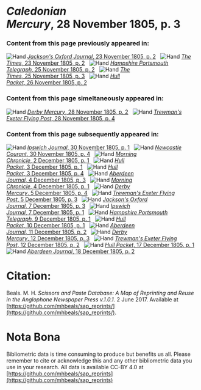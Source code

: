 # *Caledonian Mercury*, 28 November 1805, p. 3  
  
### Content from this page previously appeared in:  
![Hand](http://scissorsandpaste.net/wp-content/uploads/2017/06/smallhandpointer.png) [*Jackson's Oxford Journal*, 23 November 1805, p. 2](https://mhbeals.github.io/sap_html/Jackson's-Oxford-Journal/Jackson's-Oxford-Journal-23-November-1805-p-2)  
![Hand](http://scissorsandpaste.net/wp-content/uploads/2017/06/smallhandpointer.png) [*The Times*, 23 November 1805, p. 2](https://mhbeals.github.io/sap_html/The-Times/The-Times-23-November-1805-p-2)  
![Hand](http://scissorsandpaste.net/wp-content/uploads/2017/06/smallhandpointer.png) [*Hampshire Portsmouth Telegraph*, 25 November 1805, p. 2](https://mhbeals.github.io/sap_html/Hampshire-Portsmouth-Telegraph/Hampshire-Portsmouth-Telegraph-25-November-1805-p-2)  
![Hand](http://scissorsandpaste.net/wp-content/uploads/2017/06/smallhandpointer.png) [*The Times*, 25 November 1805, p. 3](https://mhbeals.github.io/sap_html/The-Times/The-Times-25-November-1805-p-3)  
![Hand](http://scissorsandpaste.net/wp-content/uploads/2017/06/smallhandpointer.png) [*Hull Packet*, 26 November 1805, p. 2](https://mhbeals.github.io/sap_html/Hull-Packet/Hull-Packet-26-November-1805-p-2)  
  
### Content from this page simeltaneously appeared in:  
![Hand](http://scissorsandpaste.net/wp-content/uploads/2017/06/smallhandpointer.png) [*Derby Mercury*, 28 November 1805, p. 2](https://mhbeals.github.io/sap_html/Derby-Mercury/Derby-Mercury-28-November-1805-p-2)  
![Hand](http://scissorsandpaste.net/wp-content/uploads/2017/06/smallhandpointer.png) [*Trewman's Exeter Flying Post*, 28 November 1805, p. 4](https://mhbeals.github.io/sap_html/Trewman's-Exeter-Flying-Post/Trewman's-Exeter-Flying-Post-28-November-1805-p-4)  
  
### Content from this page subsequently appeared in:  
![Hand](http://scissorsandpaste.net/wp-content/uploads/2017/06/smallhandpointer.png) [*Ipswich Journal*, 30 November 1805, p. 1](https://mhbeals.github.io/sap_html/Ipswich-Journal/Ipswich-Journal-30-November-1805-p-1)  
![Hand](http://scissorsandpaste.net/wp-content/uploads/2017/06/smallhandpointer.png) [*Newcastle Courant*, 30 November 1805, p. 4](https://mhbeals.github.io/sap_html/Newcastle-Courant/Newcastle-Courant-30-November-1805-p-4)  
![Hand](http://scissorsandpaste.net/wp-content/uploads/2017/06/smallhandpointer.png) [*Morning Chronicle*, 2 December 1805, p. 1](https://mhbeals.github.io/sap_html/Morning-Chronicle/Morning-Chronicle-2-December-1805-p-1)  
![Hand](http://scissorsandpaste.net/wp-content/uploads/2017/06/smallhandpointer.png) [*Hull Packet*, 3 December 1805, p. 1](https://mhbeals.github.io/sap_html/Hull-Packet/Hull-Packet-3-December-1805-p-1)  
![Hand](http://scissorsandpaste.net/wp-content/uploads/2017/06/smallhandpointer.png) [*Hull Packet*, 3 December 1805, p. 4](https://mhbeals.github.io/sap_html/Hull-Packet/Hull-Packet-3-December-1805-p-4)  
![Hand](http://scissorsandpaste.net/wp-content/uploads/2017/06/smallhandpointer.png) [*Aberdeen Journal*, 4 December 1805, p. 3](https://mhbeals.github.io/sap_html/Aberdeen-Journal/Aberdeen-Journal-4-December-1805-p-3)  
![Hand](http://scissorsandpaste.net/wp-content/uploads/2017/06/smallhandpointer.png) [*Morning Chronicle*, 4 December 1805, p. 1](https://mhbeals.github.io/sap_html/Morning-Chronicle/Morning-Chronicle-4-December-1805-p-1)  
![Hand](http://scissorsandpaste.net/wp-content/uploads/2017/06/smallhandpointer.png) [*Derby Mercury*, 5 December 1805, p. 4](https://mhbeals.github.io/sap_html/Derby-Mercury/Derby-Mercury-5-December-1805-p-4)  
![Hand](http://scissorsandpaste.net/wp-content/uploads/2017/06/smallhandpointer.png) [*Trewman's Exeter Flying Post*, 5 December 1805, p. 3](https://mhbeals.github.io/sap_html/Trewman's-Exeter-Flying-Post/Trewman's-Exeter-Flying-Post-5-December-1805-p-3)  
![Hand](http://scissorsandpaste.net/wp-content/uploads/2017/06/smallhandpointer.png) [*Jackson's Oxford Journal*, 7 December 1805, p. 3](https://mhbeals.github.io/sap_html/Jackson's-Oxford-Journal/Jackson's-Oxford-Journal-7-December-1805-p-3)  
![Hand](http://scissorsandpaste.net/wp-content/uploads/2017/06/smallhandpointer.png) [*Ipswich Journal*, 7 December 1805, p. 1](https://mhbeals.github.io/sap_html/Ipswich-Journal/Ipswich-Journal-7-December-1805-p-1)  
![Hand](http://scissorsandpaste.net/wp-content/uploads/2017/06/smallhandpointer.png) [*Hampshire Portsmouth Telegraph*, 9 December 1805, p. 1](https://mhbeals.github.io/sap_html/Hampshire-Portsmouth-Telegraph/Hampshire-Portsmouth-Telegraph-9-December-1805-p-1)  
![Hand](http://scissorsandpaste.net/wp-content/uploads/2017/06/smallhandpointer.png) [*Hull Packet*, 10 December 1805, p. 1](https://mhbeals.github.io/sap_html/Hull-Packet/Hull-Packet-10-December-1805-p-1)  
![Hand](http://scissorsandpaste.net/wp-content/uploads/2017/06/smallhandpointer.png) [*Aberdeen Journal*, 11 December 1805, p. 2](https://mhbeals.github.io/sap_html/Aberdeen-Journal/Aberdeen-Journal-11-December-1805-p-2)  
![Hand](http://scissorsandpaste.net/wp-content/uploads/2017/06/smallhandpointer.png) [*Derby Mercury*, 12 December 1805, p. 3](https://mhbeals.github.io/sap_html/Derby-Mercury/Derby-Mercury-12-December-1805-p-3)  
![Hand](http://scissorsandpaste.net/wp-content/uploads/2017/06/smallhandpointer.png) [*Trewman's Exeter Flying Post*, 12 December 1805, p. 2](https://mhbeals.github.io/sap_html/Trewman's-Exeter-Flying-Post/Trewman's-Exeter-Flying-Post-12-December-1805-p-2)  
![Hand](http://scissorsandpaste.net/wp-content/uploads/2017/06/smallhandpointer.png) [*Hull Packet*, 17 December 1805, p. 1](https://mhbeals.github.io/sap_html/Hull-Packet/Hull-Packet-17-December-1805-p-1)  
![Hand](http://scissorsandpaste.net/wp-content/uploads/2017/06/smallhandpointer.png) [*Aberdeen Journal*, 18 December 1805, p. 2](https://mhbeals.github.io/sap_html/Aberdeen-Journal/Aberdeen-Journal-18-December-1805-p-2)  


# Citation: 

Beals. M. H. *Scissors and Paste Database: A Map of Reprinting and Reuse in the Anglophone Newspaper Press v.1.0.1.* 2 June 2017. Available at [https://github.com/mhbeals/sap_reprints/](https://github.com/mhbeals/sap_reprints/). 

# Nota Bona

Bibliometric data is time consuming to produce but benefits us all. Please remember to cite or acknowledge this and any other bibliometric data you use in your research. All data is available CC-BY 4.0 at [https://github.com/mhbeals/sap_reprints](https://github.com/mhbeals/sap_reprints)